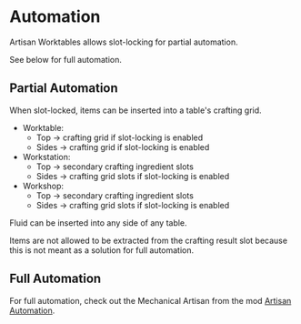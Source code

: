 # Automation

Artisan Worktables allows slot-locking for partial automation.

See below for full automation.

## Partial Automation

When slot-locked, items can be inserted into a table's crafting grid.

* Worktable:
    * Top -> crafting grid if slot-locking is enabled
    * Sides -> crafting grid if slot-locking is enabled
* Workstation:
    * Top -> secondary crafting ingredient slots
    * Sides -> crafting grid slots if slot-locking is enabled
* Workshop:
    * Top -> secondary crafting ingredient slots
    * Sides -> crafting grid slots if slot-locking is enabled

Fluid can be inserted into any side of any table.

Items are not allowed to be extracted from the crafting result slot because this is not meant as a solution for full automation.

## Full Automation

For full automation, check out the Mechanical Artisan from the mod [Artisan Automation](https://www.curseforge.com/minecraft/mc-mods/artisan-automation).